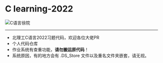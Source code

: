 # C learning-2022

![C语言徐院](README.assets/pic-20221224141952267.png)

---

- 北理工C语言2022习题代码，欢迎各位大佬PR
- 个人代码仓库
- 作业系统有查重功能，**请勿搬运原代码**！
- 系统原因，有的地方会有 .DS_Store 文件以及重名文件夹嵌套，请无视。





